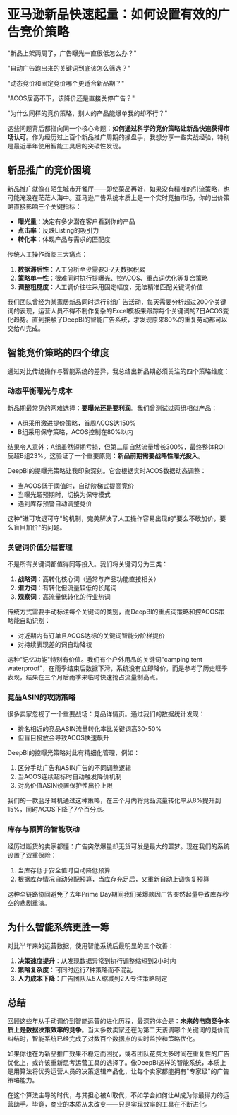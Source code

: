 # 亚马逊新品快速起量：如何设置有效的广告竞价策略
"新品上架两周了，广告曝光一直很低怎么办？"

"自动广告跑出来的关键词到底该怎么筛选？"

"动态竞价和固定竞价哪个更适合新品期？"

"ACOS居高不下，该降价还是直接关停广告？"

"为什么同样的竞价策略，别人的产品能爆单我的却不行？"

这些问题背后都指向同一个核心命题：**如何通过科学的竞价策略让新品快速获得市场认可**。作为经历过上百个新品推广周期的操盘手，我想分享一些实战经验，特别是最近半年使用智能工具后的突破性发现。

## **新品推广的竞价困境**

新品推广就像在陌生城市开餐厅——即使菜品再好，如果没有精准的引流策略，也可能淹没在茫茫人海中。亚马逊广告系统本质上是一个实时竞拍市场，你的出价策略直接影响三个关键指标：

-   **曝光量**：决定有多少潜在客户看到你的产品
-   **点击率**：反映Listing的吸引力
-   **转化率**：体现产品与需求的匹配度

传统人工操作面临三大痛点：

1.  **数据滞后性**：人工分析至少需要3-7天数据积累
1.  **策略单一性**：很难同时执行提曝光、控ACOS、重点词优化等复合策略
1.  **调整粗糙度**：人工调价往往采用固定幅度，无法精准匹配关键词价值

我们团队曾经为某家居新品同时运行8组广告活动，每天需要分析超过200个关键词的表现，运营人员不得不制作复杂的Excel模板来跟踪每个关键词的7日ACOS变化趋势。直到接触了DeepBI的智能广告系统，才发现原来80%的重复劳动都可以交给AI完成。

## **智能竞价策略的四个维度**

通过对比传统操作与智能系统的差异，我总结出新品期必须关注的四个策略维度：

### **动态平衡曝光与成本**

新品期最常见的两难选择：**要曝光还是要利润**。我们曾测试过两组相似产品：

-   A组采用激进提价策略，首周ACOS达150%
-   B组采用保守策略，ACOS控制在80%以内

结果令人意外：A组虽然短期亏损，但第二周自然流量增长300%，最终整体ROI反超B组23%。这验证了一个重要原则：**新品前期需要战略性曝光投入**。

DeepBI的提曝光策略让我印象深刻。它会根据实时ACOS数据动态调整：

-   当ACOS低于阈值时，自动阶梯式提高竞价
-   当曝光超预期时，切换为保守模式
-   遇到库存预警自动调整竞价

这种"进可攻退可守"的机制，完美解决了人工操作容易出现的"要么不敢加价，要么盲目加价"的问题。

### **关键词价值分层管理**

不是所有关键词都值得同等投入。我们将关键词分为三类：

1.  **战略词**：高转化核心词（通常与产品功能直接相关）
1.  **潜力词**：有转化但流量较低的长尾词
1.  **观察词**：高流量低转化的行业热词

传统方式需要手动标注每个关键词的类别，而DeepBI的重点词策略和控ACOS策略能自动识别：

-   对近期内有订单且ACOS达标的关键词智能分阶梯提价
-   对持续表现差的词自动降权

这种"记忆功能"特别有价值。我们有个户外用品的关键词"camping tent waterproof"，在雨季结束后数据下滑，系统没有立即降价，而是参考了历史旺季表现，结果在三个月后雨季来临时快速抢占流量制高点。

### **竞品ASIN的攻防策略**

很多卖家忽视了一个重要战场：竞品详情页。通过我们的数据统计发现：

-   排名相近的竞品ASIN流量转化率比关键词高30-50%
-   但盲目投放会导致ACOS快速飙升

DeepBI的控曝光策略对此有精细化管理，例如：

1.  区分手动广告和ASIN广告的不同调整逻辑
1.  当ACOS连续超标时自动触发降价机制
1.  对高价值ASIN设置保护性出价上限

我们的一款蓝牙耳机通过这种策略，在三个月内将竞品流量转化率从8%提升到15%，同时ACOS下降了7个百分点。

### **库存与预算的智能联动**

经历过断货的卖家都懂：广告突然爆量却无货可发是最大的噩梦。现在我们的系统设置了双重保险：

1.  当库存低于安全值时自动降低预算
1.  根据库存情况自动分配预算，当库存充足后，又重新自动上调恢复预算

这种全链路协同避免了去年Prime Day期间我们某爆款因广告突然起量导致库存秒空的悲剧重演。

## **为什么智能系统更胜一筹**

对比半年来的运营数据，使用智能系统后最明显的三个改善：

1.  **决策速度提升**：从发现数据异常到执行调整缩短到2小时内
1.  **策略复杂度**：可同时运行7种策略而不混乱
1.  **人力成本下降**：广告团队从5人缩减到2人专注策略制定

## **总结**

回顾这些年从手动调价到智能运营的进化历程，最深的体会是：**未来的电商竞争本质上是数据决策效率的竞争**。当大多数卖家还在为第二天该调哪个关键词的竞价而纠结时，智能系统已经完成了对数百个数据点的实时监控和策略优化。

如果你也在为新品推广效果不稳定而困扰，或者团队花费太多时间在重复性的广告优化上，或许该重新思考运营工具的选择了。像DeepBI这样的智能系统，本质上是用算法将优秀运营人员的决策逻辑产品化，让每个卖家都能拥有"专家级"的广告策略能力。

在这个算法主导的时代，与其担心被AI取代，不如学会如何让AI成为你最得力的运营助手。毕竟，商业的本质从未改变——只是实现效率的工具在不断进化。